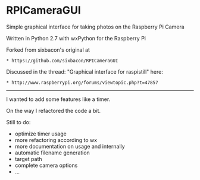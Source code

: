 RPICameraGUI
============

Simple graphical interface for taking photos on the Raspberry Pi Camera

Written in Python 2.7 with wxPython for the Raspberry Pi

Forked from sixbacon's original at 

    * https://github.com/sixbacon/RPICameraGUI

Discussed in the thread: "Graphical interface for raspistill" here:

    * http://www.raspberrypi.org/forums/viewtopic.php?t=47857

----------------------------

I wanted to add some features like a timer. 

On the way I refactored the code a bit.


Still to do:

* optimize timer usage
* more refactoring according to wx
* more documentation on usage and internally
* automatic filename generation
* target path
* complete camera options
* ...
